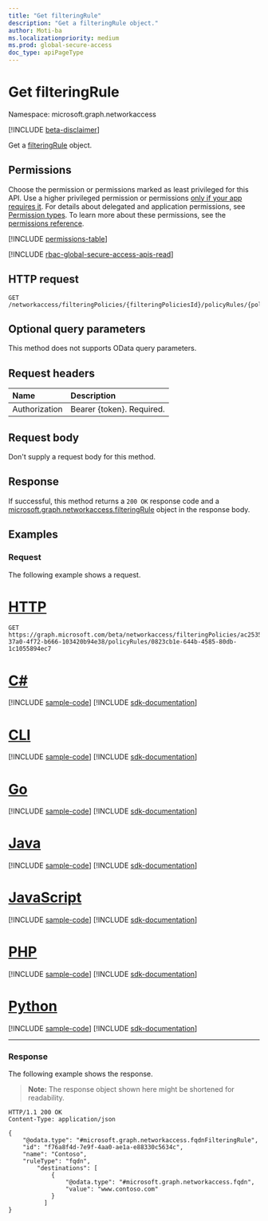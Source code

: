 ```yaml
---
title: "Get filteringRule"
description: "Get a filteringRule object."
author: Moti-ba
ms.localizationpriority: medium
ms.prod: global-secure-access
doc_type: apiPageType
---
```


# Get filteringRule
Namespace: microsoft.graph.networkaccess

[!INCLUDE [beta-disclaimer](../../includes/beta-disclaimer.md)]

Get a [filteringRule](../resources/networkaccess-filteringrule.md) object.

## Permissions
Choose the permission or permissions marked as least privileged for this API. Use a higher privileged permission or permissions [only if your app requires it](/graph/permissions-overview#best-practices-for-using-microsoft-graph-permissions). For details about delegated and application permissions, see [Permission types](/graph/permissions-overview#permission-types). To learn more about these permissions, see the [permissions reference](/graph/permissions-reference).

<!-- { "blockType": "permissions", "name": "networkaccess_filteringrule_get" } -->
[!INCLUDE [permissions-table](../includes/permissions/networkaccess-filteringrule-get-permissions.md)]

[!INCLUDE [rbac-global-secure-access-apis-read](../includes/rbac-for-apis/rbac-global-secure-access-apis-read.md)]

## HTTP request

<!-- {
  "blockType": "ignored"
}
-->
``` http
GET 
/networkaccess/filteringPolicies/{filteringPoliciesId}/policyRules/{policyRulesId}
```

## Optional query parameters
This method does not supports OData query parameters.

## Request headers
|Name|Description|
|:---|:---|
|Authorization|Bearer {token}. Required.|

## Request body
Don't supply a request body for this method.

## Response

If successful, this method returns a `200 OK` response code and a [microsoft.graph.networkaccess.filteringRule](../resources/networkaccess-filteringrule.md) object in the response body.

## Examples

### Request
The following example shows a request.
# [HTTP](#tab/http)
<!-- {
  "blockType": "request",
  "name": "get_filteringrule"
}
-->
``` http
GET https://graph.microsoft.com/beta/networkaccess/filteringPolicies/ac253559-37a0-4f72-b666-103420b94e38/policyRules/0823cb1e-644b-4585-80db-1c1055894ec7
```

# [C#](#tab/csharp)
[!INCLUDE [sample-code](../includes/snippets/csharp/get-filteringrule-csharp-snippets.md)]
[!INCLUDE [sdk-documentation](../includes/snippets/snippets-sdk-documentation-link.md)]

# [CLI](#tab/cli)
[!INCLUDE [sample-code](../includes/snippets/cli/get-filteringrule-cli-snippets.md)]
[!INCLUDE [sdk-documentation](../includes/snippets/snippets-sdk-documentation-link.md)]

# [Go](#tab/go)
[!INCLUDE [sample-code](../includes/snippets/go/get-filteringrule-go-snippets.md)]
[!INCLUDE [sdk-documentation](../includes/snippets/snippets-sdk-documentation-link.md)]

# [Java](#tab/java)
[!INCLUDE [sample-code](../includes/snippets/java/get-filteringrule-java-snippets.md)]
[!INCLUDE [sdk-documentation](../includes/snippets/snippets-sdk-documentation-link.md)]

# [JavaScript](#tab/javascript)
[!INCLUDE [sample-code](../includes/snippets/javascript/get-filteringrule-javascript-snippets.md)]
[!INCLUDE [sdk-documentation](../includes/snippets/snippets-sdk-documentation-link.md)]

# [PHP](#tab/php)
[!INCLUDE [sample-code](../includes/snippets/php/get-filteringrule-php-snippets.md)]
[!INCLUDE [sdk-documentation](../includes/snippets/snippets-sdk-documentation-link.md)]

# [Python](#tab/python)
[!INCLUDE [sample-code](../includes/snippets/python/get-filteringrule-python-snippets.md)]
[!INCLUDE [sdk-documentation](../includes/snippets/snippets-sdk-documentation-link.md)]

---

### Response
The following example shows the response.
>**Note:** The response object shown here might be shortened for readability.
<!-- {
  "blockType": "response",
  "truncated": true,
  "@odata.type": "microsoft.graph.networkaccess.filteringRule"
}
-->
``` http
HTTP/1.1 200 OK
Content-Type: application/json

{
    "@odata.type": "#microsoft.graph.networkaccess.fqdnFilteringRule",
    "id": "f76a8f4d-7e9f-4aa0-ae1a-e88330c5634c",
    "name": "Contoso",
    "ruleType": "fqdn",
        "destinations": [
            {
                "@odata.type": "#microsoft.graph.networkaccess.fqdn",
                "value": "www.contoso.com"
            }
          ]
}
```

